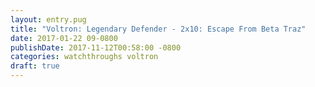 ```yaml
---
layout: entry.pug
title: "Voltron: Legendary Defender - 2x10: Escape From Beta Traz"
date: 2017-01-22 09-0800
publishDate: 2017-11-12T00:58:00 -0800
categories: watchthroughs voltron
draft: true
---
```

